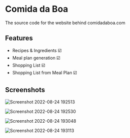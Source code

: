 # Comida da Boa

The source code for the website behind comidadaboa.com

## Features

- Recipes & Ingredients ☑️
- Meal plan generation ☑️
- Shopping List ☑️
- Shopping List from Meal Plan ☑️

## Screenshots

![Screenshot 2022-08-24 192513](https://user-images.githubusercontent.com/9322214/186495577-99950fe5-f06e-4e21-a90b-ab102ca7b532.png)

![Screenshot 2022-08-24 192530](https://user-images.githubusercontent.com/9322214/186495588-77512791-4897-4d9b-91fb-aee2fd7d7983.png)

![Screenshot 2022-08-24 193048](https://user-images.githubusercontent.com/9322214/186495927-a99816c7-9a32-4c36-9b7d-139f8e738006.png)

![Screenshot 2022-08-24 193113](https://user-images.githubusercontent.com/9322214/186495940-8da85919-7022-4e62-84c0-bed73adf753c.png)

